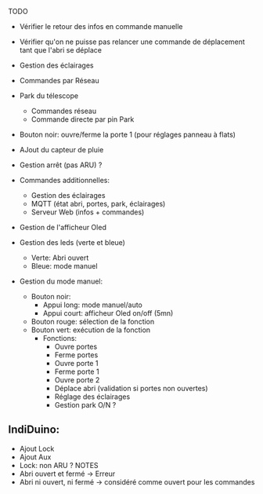 TODO
- Vérifier le retour des infos en commande manuelle
- Vérifier qu'on ne puisse pas relancer une commande de déplacement tant que l'abri se déplace
- Gestion des éclairages
- Commandes par Réseau
- Park du télescope
  - Commandes réseau
  - Commande directe par pin Park
- Bouton noir: ouvre/ferme la porte 1 (pour réglages panneau à flats)
- AJout du capteur de pluie
- Gestion arrêt (pas ARU) ?
- Commandes additionnelles:
  - Gestion des éclairages
  - MQTT (état abri, portes, park, éclairages)
  - Serveur Web (infos + commandes)
- Gestion de l'afficheur Oled
- Gestion des leds (verte et bleue)
  - Verte: Abri ouvert
  - Bleue: mode manuel

- Gestion du mode manuel:
  - Bouton noir: 
      - Appui long: mode manuel/auto
      - Appui court: afficheur Oled on/off (5mn)
  - Bouton rouge: sélection de la fonction
  - Bouton vert: exécution de la fonction
    - Fonctions:
        - Ouvre portes
        - Ferme portes
        - Ouvre porte 1
        - Ferme porte 1
        - Ouvre porte 2
        - Déplace abri (validation si portes non ouvertes)
        - Réglage des éclairages
        - Gestion park O/N ?

IndiDuino:
----------
- Ajout Lock
- Ajout Aux
- Lock: non ARU ?
NOTES
- Abri ouvert et fermé -> Erreur
- Abri ni ouvert, ni fermé -> considéré comme ouvert pour les commandes
